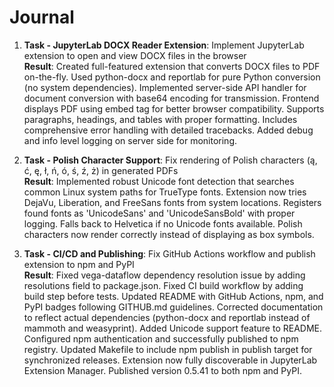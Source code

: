 # Journal

1. **Task - JupyterLab DOCX Reader Extension**: Implement JupyterLab extension to open and view DOCX files in the browser<br>
    **Result**: Created full-featured extension that converts DOCX files to PDF on-the-fly. Used python-docx and reportlab for pure Python conversion (no system dependencies). Implemented server-side API handler for document conversion with base64 encoding for transmission. Frontend displays PDF using embed tag for better browser compatibility. Supports paragraphs, headings, and tables with proper formatting. Includes comprehensive error handling with detailed tracebacks. Added debug and info level logging on server side for monitoring.

2. **Task - Polish Character Support**: Fix rendering of Polish characters (ą, ć, ę, ł, ń, ó, ś, ź, ż) in generated PDFs<br>
    **Result**: Implemented robust Unicode font detection that searches common Linux system paths for TrueType fonts. Extension now tries DejaVu, Liberation, and FreeSans fonts from system locations. Registers found fonts as 'UnicodeSans' and 'UnicodeSansBold' with proper logging. Falls back to Helvetica if no Unicode fonts available. Polish characters now render correctly instead of displaying as box symbols.

3. **Task - CI/CD and Publishing**: Fix GitHub Actions workflow and publish extension to npm and PyPI<br>
    **Result**: Fixed vega-dataflow dependency resolution issue by adding resolutions field to package.json. Fixed CI build workflow by adding build step before tests. Updated README with GitHub Actions, npm, and PyPI badges following GITHUB.md guidelines. Corrected documentation to reflect actual dependencies (python-docx and reportlab instead of mammoth and weasyprint). Added Unicode support feature to README. Configured npm authentication and successfully published to npm registry. Updated Makefile to include npm publish in publish target for synchronized releases. Extension now fully discoverable in JupyterLab Extension Manager. Published version 0.5.41 to both npm and PyPI.
